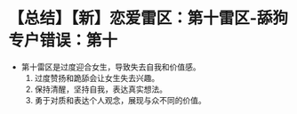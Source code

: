 # 【总结】【新】恋爱雷区：第十雷区-舔狗专户错误：第十

-   第十雷区是过度迎合女生，导致失去自我和价值感。
    1.  过度赞扬和跪舔会让女生失去兴趣。
    2.  保持清醒，坚持自我，表达真实想法。
    3.  勇于对质和表达个人观念，展现与众不同的价值。